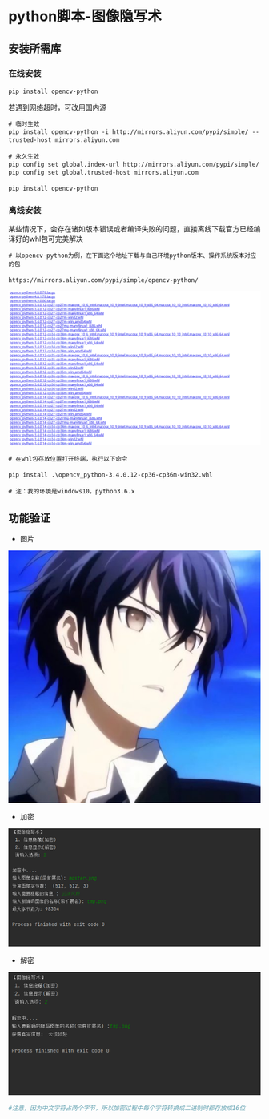 # python脚本-图像隐写术

## 安装所需库

### 在线安装
```
pip install opencv-python
```

若遇到网络超时，可改用国内源

```
# 临时生效
pip install opencv-python -i http://mirrors.aliyun.com/pypi/simple/ --trusted-host mirrors.aliyun.com

# 永久生效
pip config set global.index-url http://mirrors.aliyun.com/pypi/simple/
pip config set global.trusted-host mirrors.aliyun.com

pip install opencv-python
```

### 离线安装

某些情况下，会存在诸如版本错误或者编译失败的问题，直接离线下载官方已经编译好的whl包可完美解决

```
# 以opencv-python为例，在下面这个地址下载与自己环境python版本、操作系统版本对应的包

https://mirrors.aliyun.com/pypi/simple/opencv-python/
```

![](images/3.png)

```
# 在whl包存放位置打开终端，执行以下命令

pip install .\opencv_python-3.4.0.12-cp36-cp36m-win32.whl

# 注：我的环境是windows10，python3.6.x
```

## 功能验证

- 图片

![](master.png)

- 加密

![](images/1.png)

- 解密

![](images/2.png)

```python
#注意，因为中文字符占两个字节，所以加密过程中每个字符转换成二进制时都存放成16位
```